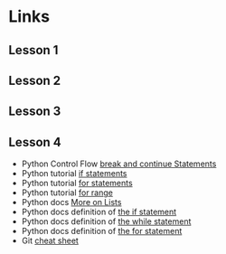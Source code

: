 # Links

## Lesson 1



## Lesson 2



## Lesson 3




## Lesson 4

- Python Control Flow [break and continue Statements](https://docs.python.org/3/tutorial/controlflow.html#break-and-continue-statements-and-else-clauses-on-loops)
- Python tutorial [if statements](https://docs.python.org/3/tutorial/controlflow.html#if-statements)
- Python tutorial [for statements](https://docs.python.org/3/tutorial/controlflow.html#for-statements)
- Python tutorial [for range](https://docs.python.org/3/tutorial/controlflow.html#the-range-function)
- Python docs [More on Lists](https://docs.python.org/3/tutorial/datastructures.html)
- Python docs definition of [the if statement](https://docs.python.org/3/reference/compound_stmts.html#the-if-statement)
- Python docs definition of [the while statement](https://docs.python.org/3/reference/compound_stmts.html#the-while-statement)
- Python docs definition of [the for statement](https://docs.python.org/3/reference/compound_stmts.html#the-for-statement)
- Git [cheat sheet](https://education.github.com/git-cheat-sheet-education.pdf)